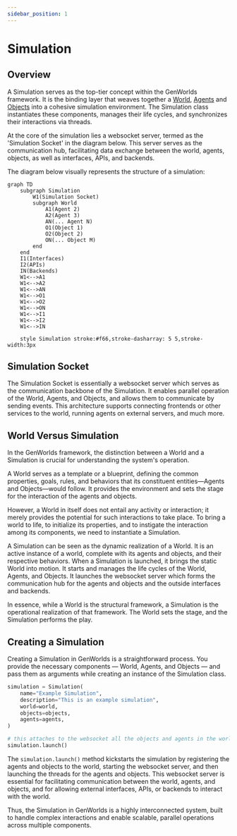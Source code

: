 ```yaml
---
sidebar_position: 1
---
```


# Simulation

## Overview

A Simulation serves as the top-tier concept within the GenWorlds framework. It is the binding layer that weaves together a [World](/docs/genworlds-framework/world.md), [Agents](/docs/genworlds-framework/agents/agents.md) and [Objects](/docs/genworlds-framework/objects.md) into a cohesive simulation environment. The Simulation class instantiates these components, manages their life cycles, and synchronizes their interactions via threads.

At the core of the simulation lies a websocket server, termed as the 'Simulation Socket' in the diagram below. This server serves as the communication hub, facilitating data exchange between the world, agents, objects, as well as interfaces, APIs, and backends.

The diagram below visually represents the structure of a simulation:

```mermaid
graph TD
    subgraph Simulation
        W1(Simulation Socket)
        subgraph World
            A1(Agent 2)
            A2(Agent 3)
            AN(... Agent N)
            O1(Object 1)
            O2(Object 2)
            ON(... Object M)
        end
    end
    I1(Interfaces)
    I2(APIs)
    IN(Backends)
    W1<-->A1
    W1<-->A2
    W1<-->AN
    W1<-->O1
    W1<-->O2
    W1<-->ON
    W1<-->I1
    W1<-->I2
    W1<-->IN

    style Simulation stroke:#f66,stroke-dasharray: 5 5,stroke-width:3px
```

## Simulation Socket

The Simulation Socket is essentially a websocket server which serves as the communication backbone of the Simulation. It enables parallel operation of the World, Agents, and Objects, and allows them to communicate by sending events. This architecture supports connecting frontends or other services to the world, running agents on external servers, and much more.

## World Versus Simulation

In the GenWorlds framework, the distinction between a World and a Simulation is crucial for understanding the system's operation.

A World serves as a template or a blueprint, defining the common properties, goals, rules, and behaviors that its constituent entities—Agents and Objects—would follow. It provides the environment and sets the stage for the interaction of the agents and objects.

However, a World in itself does not entail any activity or interaction; it merely provides the potential for such interactions to take place. To bring a world to life, to initialize its properties, and to instigate the interaction among its components, we need to instantiate a Simulation.

A Simulation can be seen as the dynamic realization of a World. It is an active instance of a world, complete with its agents and objects, and their respective behaviors. When a Simulation is launched, it brings the static World into motion. It starts and manages the life cycles of the World, Agents, and Objects. It launches the websocket server which forms the communication hub for the agents and objects and the outside interfaces and backends.

In essence, while a World is the structural framework, a Simulation is the operational realization of that framework. The World sets the stage, and the Simulation performs the play.

## Creating a Simulation

Creating a Simulation in GenWorlds is a straightforward process. You provide the necessary components — World, Agents, and Objects — and pass them as arguments while creating an instance of the Simulation class.

```python
simulation = Simulation(
    name="Example Simulation",
    description="This is an example simulation",
    world=world,
    objects=objects,
    agents=agents,
)

# this attaches to the websocket all the objects and agents in the world
simulation.launch()
```

The `simulation.launch()` method kickstarts the simulation by registering the agents and objects to the world, starting the websocket server, and then launching the threads for the agents and objects. This websocket server is essential for facilitating communication between the world, agents, and objects, and for allowing external interfaces, APIs, or backends to interact with the world.

Thus, the Simulation in GenWorlds is a highly interconnected system, built to handle complex interactions and enable scalable, parallel operations across multiple components.
